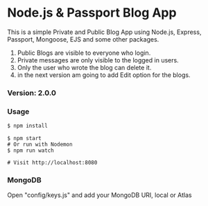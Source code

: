 # Node.js & Passport Blog App

This is a simple Private and Public Blog App using Node.js, Express, Passport, Mongoose, EJS and some other packages.

1. Public Blogs are visible to everyone who login.
2. Private messages are only visible to the logged in users.
3. Only the user who wrote the blog can delete it.
4. in the next version am going to add Edit option for the blogs.
### Version: 2.0.0

### Usage

```sh
$ npm install
```

```shs
$ npm start
# Or run with Nodemon
$ npm run watch

# Visit http://localhost:8080
```

### MongoDB

Open "config/keys.js" and add your MongoDB URI, local or Atlas
